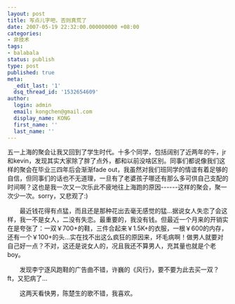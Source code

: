 ```yaml
---
layout: post
title: 写点儿字吧，否则真荒了
date: 2007-05-19 22:32:00.000000000 +08:00
categories:
- 非技术
tags:
- balabala
status: publish
type: post
published: true
meta:
  _edit_last: '1'
  dsq_thread_id: '1532654609'
author:
  login: admin
  email: kongchen@gmail.com
  display_name: KONG
  first_name: ''
  last_name: ''
---
```

五一上海的聚会让我又回到了学生时代。十多个同学，包括阔别了近两年的牛，jr和kevin，发现其实大家除了胖了点外，都和以前没啥区别。同事们都说像我们这样的聚会在毕业三四年后会渐渐fade out，我虽然对我们班同学的情谊有着足够的自信，但同事们的话也不无道理，一旦有了老婆孩子哪还有那么多可供自己支配的时间啊？这也是我一次又一次乐此不疲地往上海跑的原因------这样的聚会，聚一次少一次。sorry，又悲观了:)

　　最近钱花得有点猛，而且还是那种花出去毫无感觉的猛...据说女人失恋了会这样，我一不是女人，二没有失恋。最重要的，我没有钱。但最近一个月来的开销实在是夸张了：一双￥700+的鞋，三件合起来￥1.5K+的衣服，一根￥600的内存，还有一个￥100+的头...实在找不出这么疯狂的原因来，坏毛病啊！做男人就要对自己好一点？不对，这还是说女人的，况且我还不算男人，充其量也就是个老boy。

　　发现李宁逐风跑鞋的广告曲不错，许巍的《风行》，要不要为此去买一双？ft，又犯病了...

　　这两天看快男，陈楚生的歌不错，我喜欢。